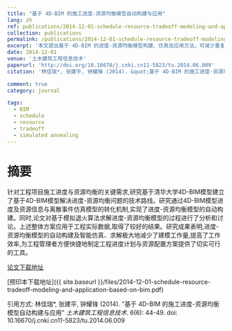 ```yaml
---
title: "基于 4D-BIM 的施工进度-资源均衡模型自动构建与应用"
lang: zh
ref: publications/2014-12-01-schedule-resource-tradeoff-modeling-and-application-based-on-bim
collection: publications
permalink: /publications/2014-12-01-schedule-resource-tradeoff-modeling-and-application-based-on-bim
excerpt: '本文提出基于 4D-BIM 的进度-资源均衡模型构建、仿真及应用方法，可减少重复建模、提升工作效率'
date: 2014-12-01
venue: '土木建筑工程信息技术'
paperurl: 'http://doi.org/10.16670/j.cnki.cn11-5823/tu.2014.06.009'
citation: '林佳瑞*, 张建平, 钟耀锋 (2014). &quot;基于 4D-BIM 的施工进度-资源均衡模型自动构建与应用&quot; <i>土木建筑工程信息技术</i>. 6(6): 44-49. doi: 10.16670/j.cnki.cn11-5823/tu.2014.06.009'

comment: true
category: journal

tags: 
  - BIM
  - schedule
  - resource
  - tradeoff
  - simulated annealing
---
```



摘要
====

针对工程项目施工进度与资源均衡的关键需求,研究基于清华大学4D-BIM模型建立了基于4D-BIM模型解决进度-资源均衡问题的技术路线。研究通过4D-BIM模型进度及资源信息与离散事件仿真模型的转化机制,实现了进度-资源均衡模型的自动构建。同时,论文对基于模拟退火算法求解进度-资源均衡模型的过程进行了分析和讨论。上述整体方案应用于工程实际数据,取得了较好的结果。研究成果表明,进度-资源均衡模型的自动构建及智能仿真、求解极大地减少了建模工作量,提高了工作效率,为工程管理者方便快捷地制定工程进度计划与资源配置方案提供了切实可行的工具。

[论文下载地址](http://doi.org/10.16670/j.cnki.cn11-5823/tu.2014.06.009)

[预印本下载地址]({{ site.baseurl }}/files/2014-12-01-schedule-resource-tradeoff-modeling-and-application-based-on-bim.pdf)

引用方式: 林佳瑞*, 张建平, 钟耀锋 (2014). &quot;基于 4D-BIM 的施工进度-资源均衡模型自动构建与应用&quot; <i>土木建筑工程信息技术</i>. 6(6): 44-49. doi: 10.16670/j.cnki.cn11-5823/tu.2014.06.009